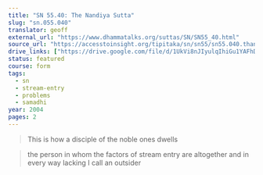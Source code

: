 ```yaml
---
title: "SN 55.40: The Nandiya Sutta"
slug: "sn.055.040"
translator: geoff
external_url: "https://www.dhammatalks.org/suttas/SN/SN55_40.html"
source_url: "https://accesstoinsight.org/tipitaka/sn/sn55/sn55.040.than.html"
drive_links: ["https://drive.google.com/file/d/1UkVi8nJIyulqIhiGu1YAFhDgiGk_8a3T/view?usp=drivesdk"]
status: featured
course: form
tags:
  - sn
  - stream-entry
  - problems
  - samadhi
year: 2004
pages: 2
---
```


> This is how a disciple of the noble ones dwells

> the person in whom the factors of stream entry are altogether and in every way lacking I call an outsider
